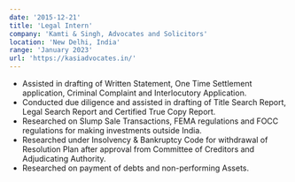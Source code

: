 ```yaml
---
date: '2015-12-21'
title: 'Legal Intern'
company: 'Kamti & Singh, Advocates and Solicitors'
location: 'New Delhi, India'
range: 'January 2023'
url: 'https://kasiadvocates.in/'
---
```


- Assisted in drafting of Written Statement, One Time Settlement application, Criminal Complaint and Interlocutory Application. 
- Conducted due diligence and assisted in drafting of Title Search Report, Legal Search Report and Certified True Copy Report.  
- Researched on Slump Sale Transactions, FEMA regulations and FOCC regulations for making investments outside India. 
- Researched under Insolvency & Bankruptcy Code for withdrawal of Resolution Plan after approval from Committee of Creditors and Adjudicating Authority. 
- Researched on payment of debts and non-performing Assets.
